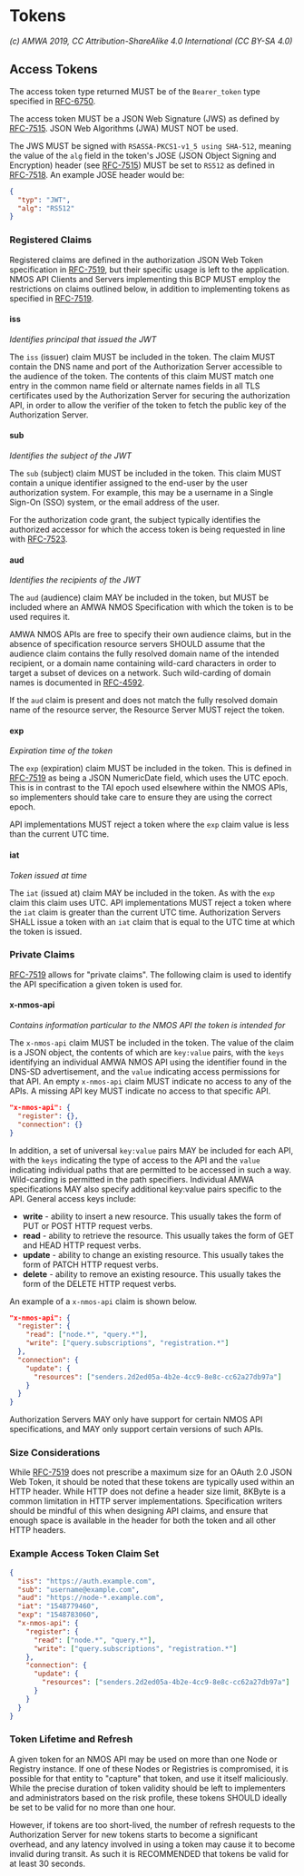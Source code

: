 # Tokens

_(c) AMWA 2019, CC Attribution-ShareAlike 4.0 International (CC BY-SA 4.0)_

## Access Tokens

The access token type returned MUST be of the `Bearer_token` type specified in [RFC-6750].

The access token MUST be a JSON Web Signature (JWS) as defined by [RFC-7515].
JSON Web Algorithms (JWA) MUST NOT be used.

The JWS MUST be signed with `RSASSA-PKCS1-v1_5 using SHA-512`, meaning the value of the `alg` field
in the token's JOSE (JSON Object Signing and Encryption) header (see [RFC-7515]) MUST be
set to `RS512` as defined in [RFC-7518]. An example JOSE header would be:

```json
{
  "typ": "JWT",
  "alg": "RS512"
}
```

### Registered Claims

Registered claims are defined in the authorization JSON Web Token specification in [RFC-7519], but 
their specific usage is left to the application. NMOS API Clients and Servers implementing this BCP MUST
employ the restrictions on claims outlined below, in addition to implementing tokens as specified in [RFC-7519].

#### iss
_Identifies principal that issued the JWT_

The `iss` (issuer) claim MUST be included in the token. The claim MUST contain the DNS
name and port of the Authorization Server accessible to the audience of the token.
The contents of this claim MUST match one entry in the common name field or alternate
names fields in all TLS certificates used by the Authorization Server for securing the authorization
API, in order to allow the verifier of the token to fetch the public key of the Authorization Server.

#### sub
_Identifies the subject of the JWT_

The `sub` (subject) claim MUST be included in the token. This claim MUST contain a unique identifier
assigned to the end-user by the user authorization system. For example, this may be a username in a
Single Sign-On (SSO) system, or the email address of the user.

For the authorization code grant, the subject typically identifies the authorized accessor for which the
access token is being requested in line with [RFC-7523].

#### aud
_Identifies the recipients of the JWT_

The `aud` (audience) claim MAY be included in the token, but MUST be included where an AMWA NMOS
Specification with which the token is to be used requires it.

AMWA NMOS APIs are free to specify their own audience claims, but in the absence of specification
resource servers SHOULD assume that the audience claim contains the fully resolved domain name of the
intended recipient, or a domain name containing wild-card characters in order to target a subset of devices on a
network. Such wild-carding of domain names is documented in [RFC-4592].

If the `aud` claim is present and does not match the fully resolved domain name
of the resource server, the Resource Server MUST reject the token.

#### exp
_Expiration time of the token_

The `exp` (expiration) claim MUST be included in the token. This is defined in [RFC-7519] as being a JSON
NumericDate field, which uses the UTC epoch. This is in contrast to the TAI epoch used elsewhere
within the NMOS APIs, so implementers should take care to ensure they are using the correct
epoch.

API implementations MUST reject a token where the `exp` claim value is less than the current UTC
time.

#### iat
_Token issued at time_

The `iat` (issued at) claim MAY be included in the token. As with the `exp` claim this claim uses
UTC. API implementations MUST reject a token where the `iat` claim is greater than the current UTC
time. Authorization Servers SHALL issue a token with an `iat` claim that is equal to the UTC
time at which the token is issued.

### Private Claims

[RFC-7519] allows for "private claims". The following claim is used to identify the API
specification a given token is used for.

#### x-nmos-api
_Contains information particular to the NMOS API the token is intended for_

The `x-nmos-api` claim MUST be included in the token. The value of the claim is a JSON object, the contents of
which are `key:value` pairs, with the `keys` identifying an individual AMWA NMOS API using the identifier found
in the DNS-SD advertisement, and the `value` indicating access permissions for that API. An empty `x-nmos-api`
claim MUST indicate no access to any of the APIs. A missing API key MUST indicate no access to that specific API.

```json
"x-nmos-api": {
  "register": {},
  "connection": {}
}
```

In addition, a set of universal `key:value` pairs MAY be included for each API, with the `keys` indicating the type
of access to the API and the `value` indicating individual paths that are permitted to be accessed in such a way.
Wild-carding is permitted in the path specifiers. Individual AMWA specifications MAY also specify additional
key:value pairs specific to the API. General access keys include:
  - **write** - ability to insert a new resource. This usually takes the form of PUT or POST HTTP request verbs.
  - **read** - ability to retrieve the resource. This usually takes the form of GET and HEAD HTTP request verbs.
  - **update** - ability to change an existing resource. This usually takes the form of PATCH HTTP request verbs.
  - **delete** - ability to remove an existing resource. This usually takes the form of the DELETE HTTP request
  verbs.

An example of a `x-nmos-api` claim is shown below.

```json
"x-nmos-api": {
  "register": {
    "read": ["node.*", "query.*"],
    "write": ["query.subscriptions", "registration.*"]
  },
  "connection": {
    "update": {
      "resources": ["senders.2d2ed05a-4b2e-4cc9-8e8c-cc62a27db97a"]
    }
  }
}
```

Authorization Servers MAY only have support for certain NMOS API specifications, and MAY only
support certain versions of such APIs.

### Size Considerations

While [RFC-7519] does not prescribe a maximum size for an OAuth 2.0 JSON
Web Token, it should be noted that these tokens are typically used within an HTTP header.
While HTTP does not define a header size limit, 8KByte is a common limitation in HTTP
server implementations.
Specification writers should be mindful of this when designing API claims, and ensure that enough
space is available in the header for both the token and all other HTTP headers.

### Example Access Token Claim Set

```json
{
  "iss": "https://auth.example.com",
  "sub": "username@example.com",
  "aud": "https://node-*.example.com",
  "iat": "1548779460",
  "exp": "1548783060",
  "x-nmos-api": {
    "register": {
      "read": ["node.*", "query.*"],
      "write": ["query.subscriptions", "registration.*"]
    },
    "connection": {
      "update": {
        "resources": ["senders.2d2ed05a-4b2e-4cc9-8e8c-cc62a27db97a"]
      }
    }
  }
}
```

### Token Lifetime and Refresh

A given token for an NMOS API may be used on more than one Node or Registry instance.
If one of these Nodes or Registries is compromised, it is possible for that entity to "capture" that
token, and use it itself maliciously. While the precise duration of token validity should be left to
implementers and administrators based on the risk profile, these tokens SHOULD ideally be set to be
valid for no more than one hour.

However, if tokens are too short-lived, the number of refresh requests to the Authorization Server
for new tokens starts to become a significant overhead, and any latency involved in using a token may
cause it to become invalid during transit. As such it is RECOMMENDED that tokens be valid for at
least 30 seconds.


[RFC-4592]: https://tools.ietf.org/html/rfc4592 "The Role of Wildcards in the Domain Name System"

[RFC-6749]: https://tools.ietf.org/html/rfc6749 "The OAuth 2.0 Authorization Framework"

[RFC-6750]: https://tools.ietf.org/html/rfc6750 "The OAuth 2.0 Authorization Framework: Bearer Token Usage"

[RFC-7515]: https://tools.ietf.org/html/rfc7515 "JSON Web Signature (JWS)"

[RFC-7518]: https://tools.ietf.org/html/rfc7518 "JSON Web Algorithms (JWA)"

[RFC-7519]: https://tools.ietf.org/html/rfc7519 "JSON Web Token (JWT)"

[RFC-7523]: https://tools.ietf.org/html/rfc7523 "JSON Web Token (JWT) Profile"

